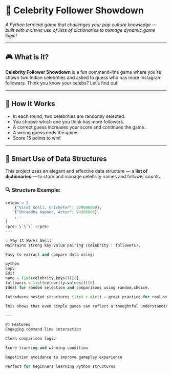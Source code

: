 # 🎯 Celebrity Follower Showdown

*A Python terminal game that challenges your pop culture knowledge — built with a clever use of lists of dictionaries to manage dynamic game logic!*

---

## 🎮 What is it?

**Celebrity Follower Showdown** is a fun command-line game where you're shown two Indian celebrities and asked to guess who has more Instagram followers. Think you know your celebs? Let’s find out!

---

## 🚀 How It Works

- In each round, two celebrities are randomly selected.
- You choose which one you think has more followers.
- A correct guess increases your score and continues the game.
- A wrong guess ends the game.
- Score 15 points to win!

---

## 🧠 Smart Use of Data Structures

This project uses an elegant and effective data structure — a **list of dictionaries** — to store and manage celebrity names and follower counts.

### 🔍 Structure Example:
```python
celebs = [
    {"Virat Kohli, Cricketer": 270000000},
    {"Shraddha Kapoor, Actor": 94200000},
    ...
]
<pre> \`\`\` </pre>
---

💡 Why It Works Well:
Maintains strong key-value pairing (celebrity : followers).

Easy to extract and compare data using:

python
Copy
Edit
name = list(celebrity.keys())[0]
followers = list(celebrity.values())[0]
Ideal for random selection and comparisons using random.choice.

Introduces nested structures (list + dict) — great practice for real-world coding.

This shows that even simple games can reflect a thoughtful understanding of data management!

---

📦 Features
Engaging command-line interaction

Clean comparison logic

Score tracking and winning condition

Repetition avoidance to improve gameplay experience

Perfect for beginners learning Python structures
